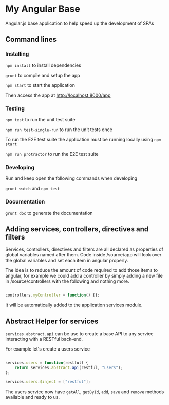 # My Angular Base

Angular.js base application to help speed up the development of SPAs

## Command lines

### Installing

```npm install``` to install dependencies

```grunt``` to compile and setup the app

```npm start``` to start the application

Then access the app at [http://localhost:8000/app](http://localhost:8000/app)

### Testing 

```npm test``` to run the unit test suite

```npm run test-single-run``` to run the unit tests once

To run the E2E test suite the application must be running locally using ```npm start```

```npm run protractor``` to run the E2E test suite

### Developing

Run and keep open the following commands when developing

```grunt watch``` and ```npm test```

### Documentation

```grunt doc``` to generate the documentation

## Adding services, controllers, directives and filters

Services, controllers, directives and filters are all declared as properties of global variables named after them.
Code inside /source/app will look over the global variables and set each item in angular properly.

The idea is to reduce the amount of code required to add those items to angular, for example we could add a controller 
by simply adding a new file in /source/controllers with the following and nothing more.

```javascript

controllers.myController = function() {};

```

It will be automatically added to the application services module.

## Abstract Helper for services

`services.abstract.api` can be use to create a base API to any service interacting with a RESTful back-end.

For example let's create a users service

```javascript

services.users = function(restful) {
	return services.abstract.api(restful, "users");
};

services.users.$inject = ["restful"];

```

The users service now have `getAll`, `getById`, `add`, `save` and `remove` methods available and ready to us.